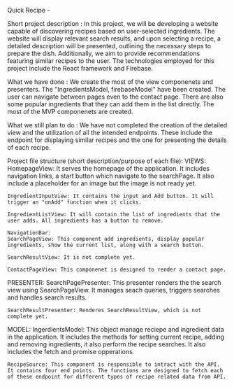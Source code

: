 Quick Recipe -


Short project description :
In this project, we will be developing a website capable of discovering recipes based on user-selected ingredients. The website will display relevant search results, and upon selecting a recipe, a detailed description will be presented, outlining the necessary steps to prepare the dish. Additionally, we aim to provide recommendations featuring similar recipes to the user. The technologies employed for this project include the React framework and Firebase.

What we have done :
We create the most of the view componenets and presenters. The "IngredientsModel, firebaseModel" have been created. The user can navigate between pages even to the contact page. There are also some popular ingredients that they can add them in the list directly. The most of the MVP componenets are created. 

What we still plan to do :
We have not completed the creation of the detailed view and the utilization of all the intended endpoints. These include the endpoint for displaying similar recipes and the one for presenting the details of each recipe.

Project file structure (short description/purpose of each file):
VIEWS:
    HomepageView: It serves the homepage of the application. It includes navigation links, a start button which navigate to the searchPage. It also include a placeholder for an image but the image is not ready yet.

    IngredientInputView: It contains the input and Add button. It will trigger an "onAdd" function when it clicks.

    IngredientListView: It will contain the list of ingredients that the user adds. All ingredients has a button to remove.

    NavigationBar: 
    SearchPageView: This component add ingredients, display popular ingredients, show the current list, along with a search button.

    SearchResultView: It is not complete yet.
    
    ContactPageView: This componenet is designed to render a contact page.

PRESENTER:
    SearchPagePresenter: This presenter renders the the search view using SearchPageView. It manages seach queries, triggers searches and handles search results.

    SearchResultPresenter: Renderes SearchResultView, which is not complete yet.
MODEL:
    IngerdientsModel: This object manage reciepe and ingredient data in the application. It includes the methods for setting current recipe, adding and removing ingredients, it also perform the recipe searches. It also includes the fetch and promise opperations. 

    RecipeSource: This component is responsible to intract with the API. It contains four end points. The functions are designed to fetch each of these endpoint for different types of recipe related data from API.